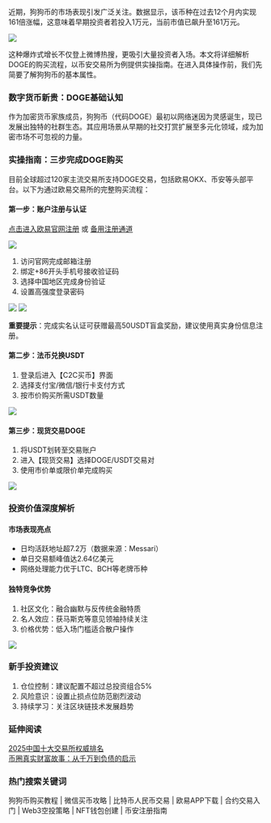 近期，狗狗币的市场表现引发广泛关注。数据显示，该币种在过去12个月内实现161倍涨幅，这意味着早期投资者若投入1万元，当前市值已飙升至161万元。

[![](https://307e939.webp.li/20250423094931034.png)](https://btc8848.com/top-10-exchanges)

这种爆炸式增长不仅登上微博热搜，更吸引大量投资者入场。本文将详细解析DOGE的购买流程，以币安交易所为例提供实操指南。在进入具体操作前，我们先简要了解狗狗币的基本属性。

### 数字货币新贵：DOGE基础认知
作为加密货币家族成员，狗狗币（代码DOGE）最初以网络迷因为灵感诞生，现已发展出独特的社群生态。其应用场景从早期的社交打赏扩展至多元化领域，成为加密市场不可忽视的力量。

### 实操指南：三步完成DOGE购买
目前全球超过120家主流交易所支持DOGE交易，包括欧易OKX、币安等头部平台。以下为通过欧易交易所的完整购买流程：

#### 第一步：账户注册与认证
[点击进入欧易官网注册](https://www.chouyi.world/zh-hans/join/18639032) 或 [备用注册通道](https://www.okx.com/zh-hans/join/74873351)

[![](https://fe095ec.webp.li/top-10-exchanges-001.jpg)](https://www.chouyi.world/zh-hans/join/18639032)

1. 访问官网完成邮箱注册
2. 绑定+86开头手机号接收验证码
3. 选择中国地区完成身份验证
4. 设置高强度登录密码

[![](https://ac63e02.webp.li/okx2.jpg)](https://btc8848.com/top-10-exchanges)
[![](https://ac63e02.webp.li/okx3.jpg)](https://btc8848.com/top-10-exchanges)

**重要提示**：完成实名认证可获赠最高50USDT盲盒奖励，建议使用真实身份信息注册。

#### 第二步：法币兑换USDT
1. 登录后进入【C2C买币】界面
2. 选择支付宝/微信/银行卡支付方式
3. 按市价购买所需USDT数量

![](https://ac63e02.webp.li/ouyichongzhi.png)

#### 第三步：现货交易DOGE
1. 将USDT划转至交易账户
2. 进入【现货交易】选择DOGE/USDT交易对
3. 使用市价单或限价单完成购买

[![](https://307e939.webp.li/20250423095248392.png)](https://btc8848.com/top-10-exchanges)

### 投资价值深度解析
#### 市场表现亮点
- 日均活跃地址超7.2万（数据来源：Messari）
- 单日交易额峰值达2.64亿美元
- 网络处理能力优于LTC、BCH等老牌币种

#### 独特竞争优势
1. 社区文化：融合幽默与反传统金融特质
2. 名人效应：获马斯克等意见领袖持续关注
3. 价格优势：低入场门槛适合散户操作

[![](https://307e939.webp.li/20250423095507256.png)](https://btc8848.com/top-10-exchanges)

### 新手投资建议
1. 仓位控制：建议配置不超过总投资组合5%
2. 风险意识：设置止损点位防范剧烈波动
3. 持续学习：关注区块链技术发展趋势

### 延伸阅读
[2025中国十大交易所权威排名](https://btc8848.com/top-10-exchanges)  
[币圈真实财富故事：从千万到负债的启示](https://heiyetouzi.xyz/biquanstory001/)

### 热门搜索关键词
狗狗币购买教程 | 微信买币攻略 | 比特币人民币交易 | 欧易APP下载 | 合约交易入门 | Web3空投策略 | NFT钱包创建 | 币安注册指南